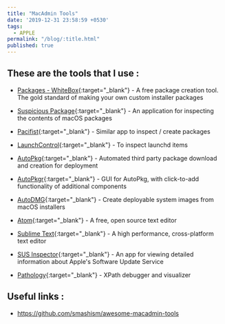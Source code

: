 ```yaml
---
title: "MacAdmin Tools"
date: '2019-12-31 23:58:59 +0530'
tags:
  - APPLE
permalink: "/blog/:title.html"
published: true
---
```

## These are the tools that I use :

- [Packages - WhiteBox](http://s.sudre.free.fr/Software/Packages/about.html){:target="_blank"} - A free package creation tool. The gold standard of making your own custom installer packages

- [Suspicious Package](http://www.mothersruin.com/software/SuspiciousPackage/){:target="_blank"} - An application for inspecting the contents of macOS packages

- [Pacifist](https://www.charlessoft.com/){:target="_blank"} - Similar app to inspect / create packages

- [LaunchControl](https://www.soma-zone.com/LaunchControl/){:target="_blank"} - To inspect launchd items

- [AutoPkg](https://github.com/autopkg/autopkg){:target="_blank"} - Automated third party package download and creation for deployment

- [AutoPkgr](https://github.com/lindegroup/autopkgr){:target="_blank"} - GUI for AutoPkg, with click-to-add functionality of additional components

- [AutoDMG](https://github.com/MagerValp/AutoDMG){:target="_blank"} - Create deployable system images from macOS installers

- [Atom](https://atom.io/){:target="_blank"} - A free, open source text editor

- [Sublime Text](https://www.sublimetext.com/){:target="_blank"} - A high performance, cross-platform text editor

- [SUS Inspector](https://github.com/hjuutilainen/sus-inspector/releases){:target="_blank"} - An app for viewing detailed information about Apple's Software Update Service

- [Pathology](https://apps.apple.com/us/app/pathology/id877848776?mt=12){:target="_blank"} - XPath debugger and visualizer



## Useful links :

- https://github.com/smashism/awesome-macadmin-tools
